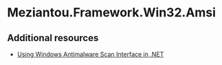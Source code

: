 # Meziantou.Framework.Win32.Amsi

## Additional resources

- [Using Windows Antimalware Scan Interface in .NET](https://www.meziantou.net/using-windows-antimalware-scan-interface-in-dotnet.htm)